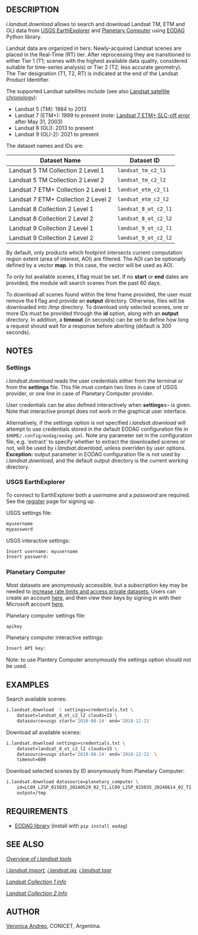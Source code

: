 ## DESCRIPTION

*i.landsat.download* allows to search and download Landsat TM, ETM and
OLI data from [USGS EarthExplorer](https://earthexplorer.usgs.gov/) and
[Planetary Computer](https://planetarycomputer.microsoft.com/) using
[EODAG](https://eodag.readthedocs.io/en/stable/) Python library.

Landsat data are organized in tiers: Newly-acquired Landsat scenes are
placed in the Real-Time (RT) tier. After reprocessing they are
transitioned to either Tier 1 (T1; scenes with the highest available
data quality, considered suitable for time-series analysis) or Tier 2
(T2; less accurate geometry). The Tier designation (T1, T2, RT) is
indicated at the end of the Landsat Product Identifier.

The supported Landsat satellites include (see also [Landsat satellite
chronology](https://en.wikipedia.org/wiki/Landsat_program#Satellite_chronology)):

  - Landsat 5 (TM): 1984 to 2013
  - Landsat 7 (ETM+): 1999 to present (note: [Landsat 7 ETM+ SLC-off
    error](https://www.usgs.gov/core-science-systems/nli/landsat/landsat-7)
    after May 31, 2003)
  - Landsat 8 (OLI): 2013 to present
  - Landsat 9 (OLI-2): 2021 to present

The dataset names and IDs are:

| Dataset Name                        | Dataset ID           |
| ----------------------------------- | -------------------- |
| Landsat 5 TM Collection 2 Level 1   | `landsat_tm_c2_l1`   |
| Landsat 5 TM Collection 2 Level 2   | `landsat_tm_c2_l2`   |
| Landsat 7 ETM+ Collection 2 Level 1 | `landsat_etm_c2_l1`  |
| Landsat 7 ETM+ Collection 2 Level 2 | `landsat_etm_c2_l2`  |
| Landsat 8 Collection 2 Level 1      | `landsat_8_ot_c2_l1` |
| Landsat 8 Collection 2 Level 2      | `landsat_8_ot_c2_l2` |
| Landsat 9 Collection 2 Level 1      | `landsat_9_ot_c2_l1` |
| Landsat 9 Collection 2 Level 2      | `landsat_9_ot_c2_l2` |

By default, only products which footprint intersects current computation
region extent (area of interest, AOI) are filtered. The AOI can be
optionally defined by a vector **map**. In this case, the vector will be
used as AOI.

To only list available scenes, **l** flag must be set. If no **start**
or **end** dates are provided, the module will search scenes from the
past 60 days.

To download all scenes found within the time frame provided, the user
must remove the **l** flag and provide an **output** directory.
Otherwise, files will be downloaded into */tmp* directory. To download
only selected scenes, one or more IDs must be provided through the
**id** option, along with an **output** directory. In addition, a
**timeout** (in seconds) can be set to define how long a request should
wait for a response before aborting (default is 300 seconds).

## NOTES

### Settings

*i.landsat.download* reads the user credentials either from the terminal
or from the **settings** file. This file must contain two lines in case
of USGS provider, or one line in case of Planetary Computer provider.

User credentials can be also defined interactively when **settings=-**
is given. Note that interactive prompt does not work in the graphical
user interface.

Alternatively, if the settings option is not specified
*i.landsat.download* will attempt to use credentials stored in the
default EODAG configuration file in `$HOME/.config/eodag/eodag.yml`.
Note any parameter set in the configuration file, e.g. 'extract' to
specify whether to extract the downloaded scenes or not, will be used by
*i.landsat.download*, unless overriden by user options. **Exception:**
output parameter in EODAG configuration file is not used by
*i.landsat.download*, and the default output directory is the current
working directory.

### USGS EarthExplorer

To connect to EarthExplorer both a *username* and a *password* are
required. See the [register](https://ers.cr.usgs.gov/register) page for
signing up.

USGS settings file:

```sh
myusername
mypassword
```

USGS interactive settings:

```sh
Insert username: myusername
Insert password:
```

### Planetary Computer

Most datasets are anonymously accessible, but a subscription key may be
needed to [increase rate limits and access private
datasets.](https://planetarycomputer.microsoft.com/docs/concepts/sas/#rate-limits-and-access-restrictions)
Users can create an account
[here](https://planetarycomputer.microsoft.com/account/request), and
then view their keys by signing in with their Microsoft account
[here](https://planetarycomputer.developer.azure-api.net/).

Planetary computer settings file:

```sh
apikey
```

Planetary computer interactive settings:

```sh
Insert API key:
```

Note: to use Plantery Computer anonymously the settings option should
not be used.

## EXAMPLES

Search available scenes:

```sh
i.landsat.download -l settings=credentials.txt \
    dataset=landsat_8_ot_c2_l2 clouds=15 \
    datasource=usgs start='2018-08-24' end='2018-12-21'
```

Download all available scenes:

```sh
i.landsat.download settings=credentials.txt \
    dataset=landsat_8_ot_c2_l2 clouds=15 \
    datasource=usgs start='2018-08-24' end='2018-12-21' \
    timeout=600
```

Download selected scenes by ID anonymously from Planetary Computer:

```sh
i.landsat.download datasource=planetary_computer \
    id=LC09_L2SP_015035_20240529_02_T1,LC09_L2SP_015035_20240614_02_T1 \
    output=/tmp
```

## REQUIREMENTS

  - [EODAG
    library](https://eodag.readthedocs.io/en/stable/getting_started_guide/install.html)
    (install with `pip install eodag`)

## SEE ALSO

*[Overview of i.landsat tools](i.landsat.md)*

*[i.landsat.import](i.landsat.import.md),
[i.landsat.qa](i.landsat.qa.md),
[i.landsat.toar](https://grass.osgeo.org/grass-stable/manuals/i.landsat.toar.html)*

*[Landsat Collection 1
info](https://www.usgs.gov/core-science-systems/nli/landsat/landsat-collection-1?qt-science_support_page_related_con=1#qt-science_support_page_related_con)*

*[Landsat Collection 2
info](https://www.usgs.gov/core-science-systems/nli/landsat/landsat-collection-2?qt-science_support_page_related_con=2#qt-science_support_page_related_con)*

## AUTHOR

[Veronica Andreo](https://veroandreo.gitlab.io/), CONICET, Argentina.
